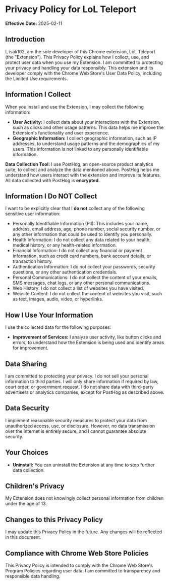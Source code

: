 # Privacy Policy for LoL Teleport

**Effective Date:** 2025-02-11

## Introduction

I, isak102, am the sole developer of this Chrome extension, LoL Teleport (the "Extension"). This Privacy Policy explains how I collect, use, and protect user data when you use my Extension. I am committed to protecting your privacy and handling your data responsibly. This extension and its developer comply with the Chrome Web Store's User Data Policy, including the Limited Use requirements.

## Information I Collect

When you install and use the Extension, I may collect the following information:

- **User Activity:** I collect data about your interactions with the Extension, such as clicks and other usage patterns. This data helps me improve the Extension's functionality and user experience.
- **Geographic Information:** I collect geographic information, such as IP addresses, to understand usage patterns and the demographics of my users. This information is not linked to any personally identifiable information.

**Data Collection Tool:** I use PostHog, an open-source product analytics suite, to collect and analyze the data mentioned above. PostHog helps me understand how users interact with the extension and improve its features. All data collected with PostHog is **encrypted**.

## Information I Do NOT Collect

I want to be explicitly clear that I **do not** collect any of the following sensitive user information:

- Personally Identifiable Information (PII): This includes your name, address, email address, age, phone number, social security number, or any other information that could be used to identify you personally.
- Health Information: I do not collect any data related to your health, medical history, or any health-related information.
- Financial Information: I do not collect any financial or payment information, such as credit card numbers, bank account details, or transaction history.
- Authentication Information: I do not collect your passwords, security questions, or any other authentication credentials.
- Personal Communications: I do not collect the content of your emails, SMS messages, chat logs, or any other personal communications.
- Web History: I do not collect a list of websites you have visited.
- Website Content: I do not collect the content of websites you visit, such as text, images, audio, video, or hyperlinks.

## How I Use Your Information

I use the collected data for the following purposes:

- **Improvement of Services:** I analyze user activity, like button clicks and errors, to understand how the Extension is being used and identify areas for improvement.

## Data Sharing

I am committed to protecting your privacy. I do not sell your personal information to third parties. I will only share information if required by law, court order, or government request. I do not share data with third-party advertisers or analytics companies, except for PostHog as described above.

## Data Security

I implement reasonable security measures to protect your data from unauthorized access, use, or disclosure. However, no data transmission over the Internet is entirely secure, and I cannot guarantee absolute security.

## Your Choices

- **Uninstall:** You can uninstall the Extension at any time to stop further data collection.

## Children's Privacy

My Extension does not knowingly collect personal information from children under the age of 13.

## Changes to this Privacy Policy

I may update this Privacy Policy in the future. Any changes will be reflected in this document.

## Compliance with Chrome Web Store Policies

This Privacy Policy is intended to comply with the Chrome Web Store's Program Policies regarding user data. I am committed to transparency and responsible data handling.
